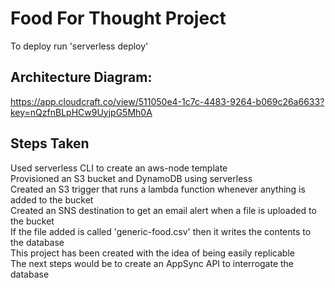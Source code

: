 # Food For Thought Project

To deploy run 'serverless deploy'

## Architecture Diagram:
https://app.cloudcraft.co/view/511050e4-1c7c-4483-9264-b069c26a6633?key=nQzfnBLpHCw9UyjpG5Mh0A


## Steps Taken
Used serverless CLI to create an aws-node template\
Provisioned an S3 bucket and DynamoDB using serverless\
Created an S3 trigger that runs a lambda function whenever anything is added to the bucket\
Created an SNS destination to get an email alert when a file is uploaded to the bucket\
If the file added is called 'generic-food.csv' then it writes the contents to the database\
This project has been created with the idea of being easily replicable\
The next steps would be to create an AppSync API to interrogate the database
